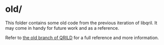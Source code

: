# old/

This folder contains some old code from the previous iteration of libqril. It
may come in handy for future work and as a reference.

Refer to [the old branch of QRILD](https://github.com/aospm/qrild/tree/main) for a full reference and more information.

